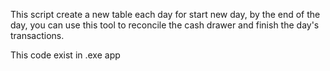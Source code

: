 This script create a new table each day for start new day, by the end of the day, you can use this tool to reconcile the cash drawer and finish the day's transactions.

This code exist in .exe app
